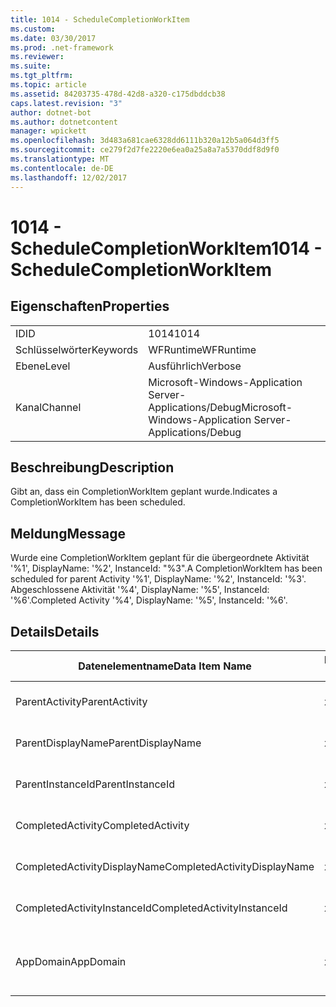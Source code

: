 ```yaml
---
title: 1014 - ScheduleCompletionWorkItem
ms.custom: 
ms.date: 03/30/2017
ms.prod: .net-framework
ms.reviewer: 
ms.suite: 
ms.tgt_pltfrm: 
ms.topic: article
ms.assetid: 84203735-478d-42d8-a320-c175dbddcb38
caps.latest.revision: "3"
author: dotnet-bot
ms.author: dotnetcontent
manager: wpickett
ms.openlocfilehash: 3d483a681cae6328dd6111b320a12b5a064d3ff5
ms.sourcegitcommit: ce279f2d7fe2220e6ea0a25a8a7a5370ddf8d9f0
ms.translationtype: MT
ms.contentlocale: de-DE
ms.lasthandoff: 12/02/2017
---
```

# <a name="1014---schedulecompletionworkitem"></a><span data-ttu-id="48587-102">1014 - ScheduleCompletionWorkItem</span><span class="sxs-lookup"><span data-stu-id="48587-102">1014 - ScheduleCompletionWorkItem</span></span>
## <a name="properties"></a><span data-ttu-id="48587-103">Eigenschaften</span><span class="sxs-lookup"><span data-stu-id="48587-103">Properties</span></span>  
  
|||  
|-|-|  
|<span data-ttu-id="48587-104">ID</span><span class="sxs-lookup"><span data-stu-id="48587-104">ID</span></span>|<span data-ttu-id="48587-105">1014</span><span class="sxs-lookup"><span data-stu-id="48587-105">1014</span></span>|  
|<span data-ttu-id="48587-106">Schlüsselwörter</span><span class="sxs-lookup"><span data-stu-id="48587-106">Keywords</span></span>|<span data-ttu-id="48587-107">WFRuntime</span><span class="sxs-lookup"><span data-stu-id="48587-107">WFRuntime</span></span>|  
|<span data-ttu-id="48587-108">Ebene</span><span class="sxs-lookup"><span data-stu-id="48587-108">Level</span></span>|<span data-ttu-id="48587-109">Ausführlich</span><span class="sxs-lookup"><span data-stu-id="48587-109">Verbose</span></span>|  
|<span data-ttu-id="48587-110">Kanal</span><span class="sxs-lookup"><span data-stu-id="48587-110">Channel</span></span>|<span data-ttu-id="48587-111">Microsoft-Windows-Application Server-Applications/Debug</span><span class="sxs-lookup"><span data-stu-id="48587-111">Microsoft-Windows-Application Server-Applications/Debug</span></span>|  
  
## <a name="description"></a><span data-ttu-id="48587-112">Beschreibung</span><span class="sxs-lookup"><span data-stu-id="48587-112">Description</span></span>  
 <span data-ttu-id="48587-113">Gibt an, dass ein CompletionWorkItem geplant wurde.</span><span class="sxs-lookup"><span data-stu-id="48587-113">Indicates a CompletionWorkItem has been scheduled.</span></span>  
  
## <a name="message"></a><span data-ttu-id="48587-114">Meldung</span><span class="sxs-lookup"><span data-stu-id="48587-114">Message</span></span>  
 <span data-ttu-id="48587-115">Wurde eine CompletionWorkItem geplant für die übergeordnete Aktivität '%1', DisplayName: '%2', InstanceId: "%3".</span><span class="sxs-lookup"><span data-stu-id="48587-115">A CompletionWorkItem has been scheduled for parent Activity '%1', DisplayName: '%2', InstanceId: '%3'.</span></span>  <span data-ttu-id="48587-116">Abgeschlossene Aktivität '%4', DisplayName: '%5', InstanceId: '%6'.</span><span class="sxs-lookup"><span data-stu-id="48587-116">Completed Activity '%4', DisplayName: '%5', InstanceId: '%6'.</span></span>  
  
## <a name="details"></a><span data-ttu-id="48587-117">Details</span><span class="sxs-lookup"><span data-stu-id="48587-117">Details</span></span>  
  
|<span data-ttu-id="48587-118">Datenelementname</span><span class="sxs-lookup"><span data-stu-id="48587-118">Data Item Name</span></span>|<span data-ttu-id="48587-119">Datenelementtyp</span><span class="sxs-lookup"><span data-stu-id="48587-119">Data Item Type</span></span>|<span data-ttu-id="48587-120">Beschreibung</span><span class="sxs-lookup"><span data-stu-id="48587-120">Description</span></span>|  
|--------------------|--------------------|-----------------|  
|<span data-ttu-id="48587-121">ParentActivity</span><span class="sxs-lookup"><span data-stu-id="48587-121">ParentActivity</span></span>|<span data-ttu-id="48587-122">xs:string</span><span class="sxs-lookup"><span data-stu-id="48587-122">xs:string</span></span>|<span data-ttu-id="48587-123">Der Typname der übergeordneten Aktivität.</span><span class="sxs-lookup"><span data-stu-id="48587-123">The type name of the parent activity.</span></span>|  
|<span data-ttu-id="48587-124">ParentDisplayName</span><span class="sxs-lookup"><span data-stu-id="48587-124">ParentDisplayName</span></span>|<span data-ttu-id="48587-125">xs:string</span><span class="sxs-lookup"><span data-stu-id="48587-125">xs:string</span></span>|<span data-ttu-id="48587-126">Der Anzeigename der übergeordneten Aktivität.</span><span class="sxs-lookup"><span data-stu-id="48587-126">The display name of the parent activity.</span></span>|  
|<span data-ttu-id="48587-127">ParentInstanceId</span><span class="sxs-lookup"><span data-stu-id="48587-127">ParentInstanceId</span></span>|<span data-ttu-id="48587-128">xs:string</span><span class="sxs-lookup"><span data-stu-id="48587-128">xs:string</span></span>|<span data-ttu-id="48587-129">Die Instanz-ID der übergeordneten Aktivität.</span><span class="sxs-lookup"><span data-stu-id="48587-129">The instance id of the parent activity.</span></span>|  
|<span data-ttu-id="48587-130">CompletedActivity</span><span class="sxs-lookup"><span data-stu-id="48587-130">CompletedActivity</span></span>|<span data-ttu-id="48587-131">xs:string</span><span class="sxs-lookup"><span data-stu-id="48587-131">xs:string</span></span>|<span data-ttu-id="48587-132">Der Typname der abgeschlossenen Aktivität.</span><span class="sxs-lookup"><span data-stu-id="48587-132">The type name of the completed activity.</span></span>|  
|<span data-ttu-id="48587-133">CompletedActivityDisplayName</span><span class="sxs-lookup"><span data-stu-id="48587-133">CompletedActivityDisplayName</span></span>|<span data-ttu-id="48587-134">xs:string</span><span class="sxs-lookup"><span data-stu-id="48587-134">xs:string</span></span>|<span data-ttu-id="48587-135">Der Anzeigename der abgeschlossenen Aktivität.</span><span class="sxs-lookup"><span data-stu-id="48587-135">The display name of the completed activity.</span></span>|  
|<span data-ttu-id="48587-136">CompletedActivityInstanceId</span><span class="sxs-lookup"><span data-stu-id="48587-136">CompletedActivityInstanceId</span></span>|<span data-ttu-id="48587-137">xs:string</span><span class="sxs-lookup"><span data-stu-id="48587-137">xs:string</span></span>|<span data-ttu-id="48587-138">Die Instanz-ID der abgeschlossenen Aktivität.</span><span class="sxs-lookup"><span data-stu-id="48587-138">The instance id of the completed activity.</span></span>|  
|<span data-ttu-id="48587-139">AppDomain</span><span class="sxs-lookup"><span data-stu-id="48587-139">AppDomain</span></span>|<span data-ttu-id="48587-140">xs:string</span><span class="sxs-lookup"><span data-stu-id="48587-140">xs:string</span></span>|<span data-ttu-id="48587-141">Die von AppDomain.CurrentDomain.FriendlyName zurückgegebene Zeichenfolge.</span><span class="sxs-lookup"><span data-stu-id="48587-141">The string returned by AppDomain.CurrentDomain.FriendlyName.</span></span>|
